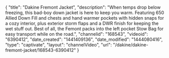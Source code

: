 {
    "title": "Dakine Fremont Jacket",
    "description": "When temps drop below freezing, this bad-boy down jacket is here to keep you warm. Featuring 650 Allied Down Fill and chests and hand warmer pockets with hidden snaps for a cozy interior, plus exterior storm flaps and a DWR finish for keeping the wet stuff out. Best of all, the Femont packs into the left pocket Stow Bag for easy transport while on the road.",
    "channelid": "168543",
    "videoid": "6390412",
    "date_created": "1441409136",
    "date_modified": "1444080416",
    "type": "captivate",
    "layout": "channelVideo",
    "url": "\/dakine\/dakine-fremont-jacket\/168543-6390412"
}